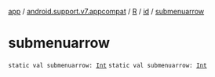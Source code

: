 [app](../../../index.md) / [android.support.v7.appcompat](../../index.md) / [R](../index.md) / [id](index.md) / [submenuarrow](.)

# submenuarrow

`static val submenuarrow: `[`Int`](https://kotlinlang.org/api/latest/jvm/stdlib/kotlin/-int/index.html)
`static val submenuarrow: `[`Int`](https://kotlinlang.org/api/latest/jvm/stdlib/kotlin/-int/index.html)